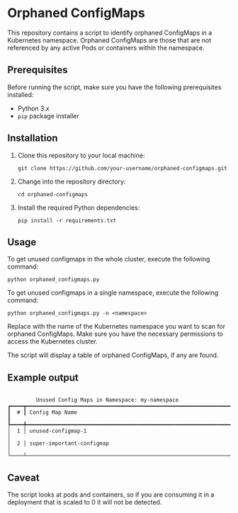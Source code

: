 # Orphaned ConfigMaps

This repository contains a script to identify orphaned ConfigMaps in a Kubernetes namespace. Orphaned ConfigMaps are those that are not referenced by any active Pods or containers within the namespace.

## Prerequisites

Before running the script, make sure you have the following prerequisites installed:

- Python 3.x
- `pip` package installer

## Installation

1. Clone this repository to your local machine:

   ```shell
   git clone https://github.com/your-username/orphaned-configmaps.git
   ```
2. Change into the repository directory:
   ```shell
   cd orphaned-configmaps
   ```
3. Install the required Python dependencies:
   ```shell
   pip install -r requirements.txt
   ```

## Usage

To get unused configmaps in the whole cluster, execute the following command:
   ```shell
   python orphaned_configmaps.py 
   ```

To get unused configmaps in a single namespace, execute the following command:
   ```shell
   python orphaned_configmaps.py -n <namespace>
   ```
Replace <namespace> with the name of the Kubernetes namespace you want to scan for orphaned ConfigMaps. Make sure you have the necessary permissions to access the Kubernetes cluster.


The script will display a table of orphaned ConfigMaps, if any are found.

## Example output
```shell

         Unused Config Maps in Namespace: my-namespace         
┏━━━━┳━━━━━━━━━━━━━━━━━━━━━━━━━━━━━━━━━━━━━━━━━━━━━━━━━━━━━━━━━━━━━━━━━┓
┃  # ┃ Config Map Name                                                 ┃
┡━━━━╇━━━━━━━━━━━━━━━━━━━━━━━━━━━━━━━━━━━━━━━━━━━━━━━━━━━━━━━━━━━━━━━━━┩
│  1 │ unused-configmap-1                                              │
│  2 │ super-important-configmap                                       │
└────┴─────────────────────────────────────────────────────────────────┘
  ```

## Caveat 
The script looks at pods and containers, so if you are consuming it in a deployment that is scaled to 0 it will not be detected. 
